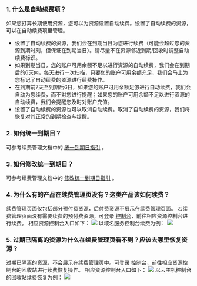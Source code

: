 ### 1. 什么是自动续费项？
如果您打算长期使用资源，您可以为资源设置自动续费。设置了自动续费的资源，可以在自动续费项里管理。

- 设置了自动续费的资源，我们会在到期当日为您进行续费（可能会超过您的资源到期时刻，但保证在到期当日）。请尽量不在资源邻近到期/回收时调整自动续费标识。
- 如果到期当日，您的账户可用余额不足以进行资源的自动续费，我们会在到期后的6天内，每天进行一次扫描，只要您的账户可用余额充足，我们会马上为您标记了自动续费的资源进行续费操作。
- 在到期前7天至到期后6日，如果您的账户可用余额足够进行自动续费，我们会自动为您续费，而不对您进行提醒；如果您的账户可用余额不足以进行资源的自动续费，我们会提醒您及时对账户充值。
- 设置了自动续费的资源也可以取消自动续费。取消了自动续费的资源，我们将恢复对其正常的到期检查与提醒。

### 2. 如何统一到期日？
可参考续费管理文档中的 [统一到期日指引](http://tcecqpoc.fsphere.cn/document/product/555/7454#.E7.BB.9F.E4.B8.80.E5.88.B0.E6.9C.9F.E6.97.A5) 。

### 3. 如何修改统一到期日？
可参考续费管理文档中的 [修改统一到期日指引](http://tcecqpoc.fsphere.cn/document/product/555/7454#.E4.BF.AE.E6.94.B9.E7.BB.9F.E4.B8.80.E5.88.B0.E6.9C.9F.E6.97.A5) 。


### 4. 为什么有的产品在续费管理页没有？这类产品该如何续费？
续费管理页面仅包括部分预付费资源，后付费资源不展示在续费管理页面。
若续费管理页面没有需要续费的预付费资源，可登录 [控制台](http://console.tce.fsphere.c)，前往相应资源控制台进行续费。
相应资源控制台入口如下：
![](http://imgcache.tcecqpoc.fsphere.cn/image/mc.qcloudimg.com/static/img/16037295e0c355807a1017e7644e5780/image.png)
以域名服务控制台续费为例：
![](http://imgcache.tcecqpoc.fsphere.cn/image/mc.qcloudimg.com/static/img/6da5fead10a81a07d091098d59eac686/image.png)



### 5. 过期已隔离的资源为什么在续费管理页看不到？应该去哪里恢复资源？
过期已隔离的资源，不会展示在续费管理页中。可登录 [控制台](http://console.tce.fsphere.c)，前往相应资源控制台的回收站进行续费恢复操作。
相应资源控制台入口如下：
![](http://imgcache.tcecqpoc.fsphere.cn/image/mc.qcloudimg.com/static/img/16037295e0c355807a1017e7644e5780/image.png)
以云主机控制台的回收站续费恢复为例：
![](http://imgcache.tcecqpoc.fsphere.cn/image/mc.qcloudimg.com/static/img/5e5abe6758839d05a25a90a8a92b2167/image.png)
